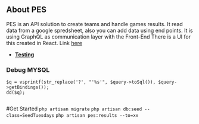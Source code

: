## About PES
PES is an API solution to create teams and handle games results.
It read data from a google spredsheet, also you can add data using end points.
It is using GraphQL as communication layer with the Front-End
There is a UI for this created in React. Link [here](https://github.com/juanpborda/pesui)

- **[Testing](https://pes.test/graphql-playground)**
### Debug MYSQL
```
$q = vsprintf(str_replace('?', "'%s'", $query->toSql()), $query->getBindings());
dd($q);
        
```

#Get Started
`php artisan migrate`
`php artisan db:seed --class=SeedTuesdays`
`php artisan pes:results --to=xx` 
